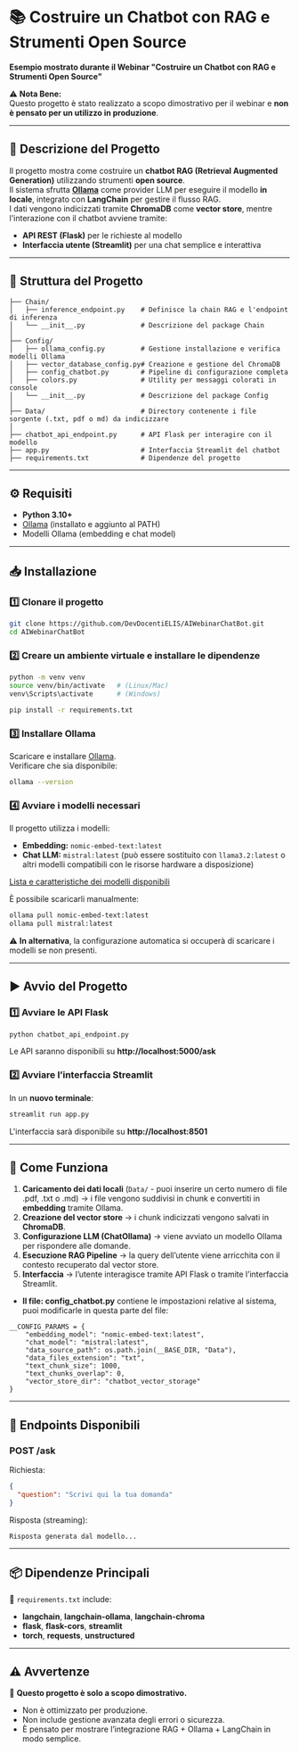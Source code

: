 # 📚 Costruire un Chatbot con RAG e Strumenti Open Source
**Esempio mostrato durante il Webinar "Costruire un Chatbot con RAG e Strumenti Open Source"**

⚠️ **Nota Bene:**  
Questo progetto è stato realizzato a scopo dimostrativo per il webinar e **non è pensato per un utilizzo in produzione**.  

---

## 📌 Descrizione del Progetto
Il progetto mostra come costruire un **chatbot RAG (Retrieval Augmented Generation)** utilizzando strumenti **open source**.  
Il sistema sfrutta **[Ollama](https://ollama.ai)** come provider LLM per eseguire il modello **in locale**, integrato con **LangChain** per gestire il flusso RAG.  
I dati vengono indicizzati tramite **ChromaDB** come **vector store**, mentre l'interazione con il chatbot avviene tramite:  
- **API REST (Flask)** per le richieste al modello  
- **Interfaccia utente (Streamlit)** per una chat semplice e interattiva  

---

## 🔧 Struttura del Progetto

```
├── Chain/
│   ├── inference_endpoint.py    # Definisce la chain RAG e l'endpoint di inferenza
│   └── __init__.py              # Descrizione del package Chain
│
├── Config/
│   ├── ollama_config.py         # Gestione installazione e verifica modelli Ollama
│   ├── vector_database_config.py# Creazione e gestione del ChromaDB
│   ├── config_chatbot.py        # Pipeline di configurazione completa
│   ├── colors.py                # Utility per messaggi colorati in console
│   └── __init__.py              # Descrizione del package Config
│
├── Data/                        # Directory contenente i file sorgente (.txt, pdf o md) da indicizzare
│
├── chatbot_api_endpoint.py      # API Flask per interagire con il modello
├── app.py                       # Interfaccia Streamlit del chatbot
├── requirements.txt             # Dipendenze del progetto
```

---

## ⚙️ Requisiti

- **Python 3.10+**
- [Ollama](https://ollama.ai) (installato e aggiunto al PATH)
- Modelli Ollama (embedding e chat model)

---

## 📥 Installazione

### 1️⃣ Clonare il progetto
```bash
git clone https://github.com/DevDocentiELIS/AIWebinarChatBot.git
cd AIWebinarChatBot
```

### 2️⃣ Creare un ambiente virtuale e installare le dipendenze
```bash
python -m venv venv
source venv/bin/activate   # (Linux/Mac)
venv\Scripts\activate      # (Windows)

pip install -r requirements.txt
```

### 3️⃣ Installare **Ollama**
Scaricare e installare [Ollama](https://ollama.ai).  
Verificare che sia disponibile:
```bash
ollama --version
```

### 4️⃣ Avviare i modelli necessari
Il progetto utilizza i modelli:
- **Embedding:** `nomic-embed-text:latest`
- **Chat LLM:** `mistral:latest` (può essere sostituito con `llama3.2:latest` o altri modelli compatibili con le risorse hardware a disposizione)

[Lista e caratteristiche dei modelli disponibili](https://ollama.com/library)

È possibile scaricarli manualmente:
```bash
ollama pull nomic-embed-text:latest
ollama pull mistral:latest
```

⚠️ **In alternativa**, la configurazione automatica si occuperà di scaricare i modelli se non presenti.

---

## ▶️ Avvio del Progetto

### 1️⃣ Avviare le API Flask
```bash
python chatbot_api_endpoint.py
```
Le API saranno disponibili su **http://localhost:5000/ask**

### 2️⃣ Avviare l’interfaccia Streamlit
In un **nuovo terminale**:
```bash
streamlit run app.py
```

L'interfaccia sarà disponibile su **http://localhost:8501**

---

## 🧠 Come Funziona

1. **Caricamento dei dati locali** (`Data/` - puoi inserire un certo numero di file .pdf, .txt o .md) → i file vengono suddivisi in chunk e convertiti in **embedding** tramite Ollama.
2. **Creazione del vector store** → i chunk indicizzati vengono salvati in **ChromaDB**.
3. **Configurazione LLM (ChatOllama)** → viene avviato un modello Ollama per rispondere alle domande.
4. **Esecuzione RAG Pipeline** → la query dell’utente viene arricchita con il contesto recuperato dal vector store.
5. **Interfaccia** → l’utente interagisce tramite API Flask o tramite l’interfaccia Streamlit.

- **Il file: config_chatbot.py** contiene le impostazioni relative al sistema, puoi modificarle in questa parte del file:

```
__CONFIG_PARAMS = {
    "embedding_model": "nomic-embed-text:latest",
    "chat_model": "mistral:latest",
    "data_source_path": os.path.join(__BASE_DIR, "Data"),
    "data_files_extension": "txt",
    "text_chunk_size": 1000,
    "text_chunks_overlap": 0,
    "vector_store_dir": "chatbot_vector_storage"
}
```


---

## 🔗 Endpoints Disponibili

### **POST /ask**
Richiesta:
```json
{
  "question": "Scrivi qui la tua domanda"
}
```

Risposta (streaming):
```
Risposta generata dal modello...
```

---

## 📦 Dipendenze Principali
📄 `requirements.txt` include:
- **langchain**, **langchain-ollama**, **langchain-chroma**
- **flask**, **flask-cors**, **streamlit**
- **torch**, **requests**, **unstructured**

---

## ⚠️ Avvertenze
🚨 **Questo progetto è solo a scopo dimostrativo.**
- Non è ottimizzato per produzione.
- Non include gestione avanzata degli errori o sicurezza.
- È pensato per mostrare l’integrazione RAG + Ollama + LangChain in modo semplice.
